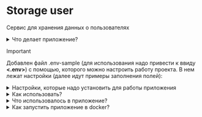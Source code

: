 # Storage user
Сервис для хранения данных о пользователях

<details>
<summary>Что делает приложение?</summary>
Функционал:

* Пользователь логиниться на сервисе и ему присваиваться bearer token в cookie браузера
* Работа с бд PostgreSQL
* Создавать пользователя может только админ
* К сервису к кадому эндпоинту написаны тесты
* Подключена докуменация и swagger для работы через браузер.
* Пользователь может получиться информация о себе, может ее изменять информация о себе и выводить список пользователей
* Админ может создавать, изменять, удалять и получаться постраничный список пользователей
</details>

> [!IMPORTANT]
> Добавлен файл .env-sample (для использования надо привести к ввиду **<.env>**) с помощью, которого можно настроить работу проекта. В нем лежат настройки (далее идут примеры заполнения полей):
<details>
<summary>Настройки, которые надо установить для работы приложения</summary>

| Значение | Содержание | Примечание |
|-----|-----------|-----:|
|     **SECRET_KEY**| ahrfgyu34hfy3qh4fy4hufy3qfyb3k4f       |     код генерируется командой, которая указана ниже|
|     **POSTGRES_DB**| NAME_BD   |     название базы данных |
|     **POSTGRES_USER**| USER_BD   |     название пользователя базы данных |
|     **POSTGRES_PASSWORD**| PASSWORD_BD   |     пароль базы данных |
|     **POSTGRES_SERVER**| HOST_BD   |     подключение к базе данных |
|     **POSTGRES_DRIVER**| postgresql   |     типы подключение к базе данных PostgreSQL |
|     **SUPERUSER_EMAIL**| email_superuser       |     установить почту суперюзера|
|     **SUPERUSER_PASSWORD**| password_superuser       |     установить пароль суперюзера|
|     **COOKIE_NAME**| bearer       |     название ключа cookie, который присвается пользователю при вхождение на сервис|
|     **EMAIL_TEST_USER**| test@test.ru       |     установить email для тестового пользоватлея|
|     **PASSWORD_TEST_USER**| test       |     установить пароль для тестового пользователя|

</details>

<details>

<summary>Как использовать?</summary>

* Переходим в папку где будет лежать код

* Копируем код с git:
  <pre><code>git clone git@github.com:Plutarxi99/storage_user.git</code></pre>

* Создаем виртуальное окружение:
  <pre><code>python3 -m venv env</code></pre>
  <pre><code>source env/bin/activate</code></pre>

* После установки нужных настроeк в файле **<.env>**. Надо выполнить команду для установки пакетов:
  <pre><code>pip install -r requirements.txt </code></pre>

* Создать секретный ключ:
  <pre><code>openssl rand -hex 32</code></pre>

* Удалить все миграции  storage_user/backend/migrations/versions;

* Создать базу данных:
  <pre><code>psql -U postgres</code></pre>
  <pre><code>create database storage_user;</code></pre>

* Заполнить файл .env и приложение готово к запуску;

* Создать первого пользователя в сервеси. Перейти в файл и исполнить его
  <pre><code>python3 backend/src/backend_pre_start.py </code></pre>


</details>

<details>

<summary>Что использовалось в приложение?</summary>
Функционал:

* Подключено fastapi_filter для пагинации
* Подключено jwt для авторизации пользователя Bearer token
* Подключено PostgreSQL
* Обложил тестами все эндпоинты сервиса
* Добавил миграции с помощью alembic
* Добавил инструкции для создания docker-compose
</details>

<details>

<summary>Как запустить приложение в docker?</summary>
Функционал:

* Выполняем код:
  <pre><code>docker-compose build</code></pre>
  <pre><code>docker-compose up</code></pre>
  
* Для создания первого пользователя и начать пользоваться сервисом:
  <pre><code>docker exec app python3 backend/src/backend_pre_start.py</code></pre>
</details>

